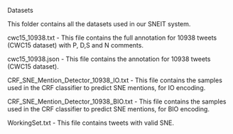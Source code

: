 Datasets

This folder contains all the datasets used in our SNEIT system.

cwc15_10938.txt - This file contains the full annotation for 10938 tweets (CWC15 dataset) with P, D,S and N comments.

cwc15_10938.json - This file contains the annotation for 10938 tweets (CWC15 dataset).

CRF_SNE_Mention_Detector_10938_IO.txt - This file contains the samples used in the CRF 
classifier to predict SNE mentions, for IO encoding.

CRF_SNE_Mention_Detector_10938_BIO.txt - This file contains the samples used in the CRF classifier to predict SNE mentions, for BIO encoding.

WorkingSet.txt - This file contains tweets with valid SNE.
